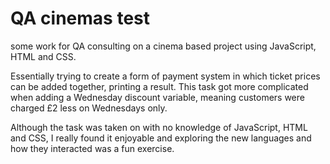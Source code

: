 # QA cinemas test
some work for QA consulting on a cinema based project using JavaScript, HTML and CSS.

Essentially trying to create a form of payment system in which ticket prices can be added together, printing a result. This task got more complicated when adding a Wednesday discount variable, meaning customers were charged £2 less on Wednesdays only.

Although the task was taken on with no knowledge of JavaScript, HTML and CSS, I really found it enjoyable and exploring the new languages and how they interacted was a fun exercise.
